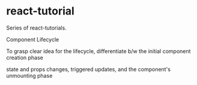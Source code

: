 # react-tutorial
Series of react-tutorials.


Component Lifecycle

To grasp clear idea for the lifecycle, differentiate b/w the initial component creation phase

state and props changes, triggered updates, and the component's unmounting phase



